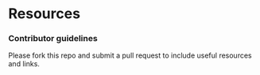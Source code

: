 # Resources

### Contributor guidelines

Please fork this repo and submit a pull request to include useful resources and links.
